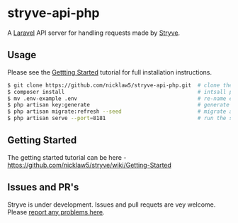 # stryve-api-php
A [Laravel](https://laravel.com/) API server for handling requests made by [Stryve](https://github.com/nicklaw5/stryve).

## Usage
Please see the [Gettting Started](https://github.com/nicklaw5/stryve/wiki/Getting-Started) tutorial for full installation instructions.
```bash
$ git clone https://github.com/nicklaw5/stryve-api-php.git  # clone the repo
$ composer install                                          # intsall package dependencies
$ mv .env-example .env                                      # re-name environement config file
$ php artisan key:generate                                  # generate a new application key
$ php artisan migrate:refresh --seed                        # migrate and seed database
$ php artisan serve --port=8181                             # run the server on http://localhost:8181/
```

## Getting Started
The getting started tutorial can be here - https://github.com/nicklaw5/stryve/wiki/Getting-Started

## Issues and PR's
Stryve is under development. Issues and pull requets are vey welcome. Please [report any problems here](https://github.com/nicklaw5/stryve//issues).